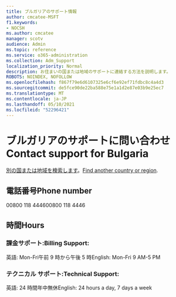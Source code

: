 ```yaml
---
title: ブルガリアのサポート情報
author: cmcatee-MSFT
f1.keywords:
- NOCSH
ms.author: cmcatee
manager: scotv
audience: Admin
ms.topic: reference
ms.service: o365-administration
ms.collection: Adm_Support
localization_priority: Normal
description: お住まいの国または地域のサポートに連絡する方法を説明します。
ROBOTS: NOINDEX, NOFOLLOW
ms.openlocfilehash: f867f79e6d6107325e6cf6e92ef71fdbc8c4a4d3
ms.sourcegitcommit: de5fce90de22ba588e75e1a1d2e87e03b9e25ec7
ms.translationtype: MT
ms.contentlocale: ja-JP
ms.lasthandoff: 05/10/2021
ms.locfileid: "52296421"
---
```

# <a name="contact-support-for-bulgaria"></a><span data-ttu-id="ac19b-103">ブルガリアのサポートに問い合わせ</span><span class="sxs-lookup"><span data-stu-id="ac19b-103">Contact support for Bulgaria</span></span>

<span data-ttu-id="ac19b-104">[別の国または地域を検索します](../../business-video/get-help-support.md)。</span><span class="sxs-lookup"><span data-stu-id="ac19b-104">[Find another country or region](../../business-video/get-help-support.md).</span></span>

## <a name="phone-number"></a><span data-ttu-id="ac19b-105">電話番号</span><span class="sxs-lookup"><span data-stu-id="ac19b-105">Phone number</span></span>
<span data-ttu-id="ac19b-106">00800 118 4446</span><span class="sxs-lookup"><span data-stu-id="ac19b-106">00800 118 4446</span></span>

## <a name="hours"></a><span data-ttu-id="ac19b-107">時間</span><span class="sxs-lookup"><span data-stu-id="ac19b-107">Hours</span></span>
### <a name="billing-support"></a><span data-ttu-id="ac19b-108">課金サポート:</span><span class="sxs-lookup"><span data-stu-id="ac19b-108">Billing Support:</span></span>

<span data-ttu-id="ac19b-109">英語: Mon-Fri午前 9 時から午後 5 時</span><span class="sxs-lookup"><span data-stu-id="ac19b-109">English: Mon-Fri 9 AM-5 PM</span></span>

### <a name="technical-support"></a><span data-ttu-id="ac19b-110">テクニカル サポート:</span><span class="sxs-lookup"><span data-stu-id="ac19b-110">Technical Support:</span></span>

<span data-ttu-id="ac19b-111">英語: 24 時間年中無休</span><span class="sxs-lookup"><span data-stu-id="ac19b-111">English: 24 hours a day, 7 days a week</span></span>
